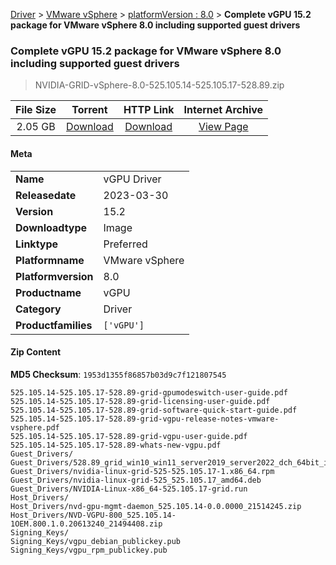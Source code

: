 
[Driver](/README.md)  >  [VMware vSphere](/index/Driver/VMware_vSphere.md)  >  [platformVersion : 8.0](/index/Driver/VMware_vSphere/8.0.md)  >  **Complete vGPU 15.2 package for VMware vSphere 8.0 including supported guest drivers**


###    Complete vGPU 15.2 package for VMware vSphere 8.0 including supported guest drivers

> NVIDIA-GRID-vSphere-8.0-525.105.14-525.105.17-528.89.zip   


| **File Size** | **Torrent**  | **HTTP Link** | **Internet Archive** |
|:-------------:|:------------:|:-------------:|:--------------------:|
| 2.05 GB |  [Download](https://archive.org/download/nvgpu_NVIDIA-GRID-vSphere-8.0-525.105.14-525.105.17-528.89.zip/nvgpu_NVIDIA-GRID-vSphere-8.0-525.105.14-525.105.17-528.89.zip_archive.torrent)       | [Download](https://archive.org/compress/nvgpu_NVIDIA-GRID-vSphere-8.0-525.105.14-525.105.17-528.89.zip) | [View Page](https://archive.org/details/nvgpu_NVIDIA-GRID-vSphere-8.0-525.105.14-525.105.17-528.89.zip)       |

#### Meta

<table>
<tr><td><strong>Name</strong></td><td>vGPU Driver</td></tr>
<tr><td><strong>Releasedate</strong></td><td>2023-03-30</td></tr>
<tr><td><strong>Version</strong></td><td>15.2</td></tr>
<tr><td><strong>Downloadtype</strong></td><td>Image</td></tr>
<tr><td><strong>Linktype</strong></td><td>Preferred</td></tr>
<tr><td><strong>Platformname</strong></td><td>VMware vSphere</td></tr>
<tr><td><strong>Platformversion</strong></td><td>8.0</td></tr>
<tr><td><strong>Productname</strong></td><td>vGPU</td></tr>
<tr><td><strong>Category</strong></td><td>Driver</td></tr>
<tr><td><strong>Productfamilies</strong></td><td><code>['vGPU']</code></td></tr>
</table>

#### Zip Content

**MD5 Checksum**: `1953d1355f86857b03d9c7f121807545`

```text
525.105.14-525.105.17-528.89-grid-gpumodeswitch-user-guide.pdf
525.105.14-525.105.17-528.89-grid-licensing-user-guide.pdf
525.105.14-525.105.17-528.89-grid-software-quick-start-guide.pdf
525.105.14-525.105.17-528.89-grid-vgpu-release-notes-vmware-vsphere.pdf
525.105.14-525.105.17-528.89-grid-vgpu-user-guide.pdf
525.105.14-525.105.17-528.89-whats-new-vgpu.pdf
Guest_Drivers/
Guest_Drivers/528.89_grid_win10_win11_server2019_server2022_dch_64bit_international.exe
Guest_Drivers/nvidia-linux-grid-525-525.105.17-1.x86_64.rpm
Guest_Drivers/nvidia-linux-grid-525_525.105.17_amd64.deb
Guest_Drivers/NVIDIA-Linux-x86_64-525.105.17-grid.run
Host_Drivers/
Host_Drivers/nvd-gpu-mgmt-daemon_525.105.14-0.0.0000_21514245.zip
Host_Drivers/NVD-VGPU-800_525.105.14-1OEM.800.1.0.20613240_21494408.zip
Signing_Keys/
Signing_Keys/vgpu_debian_publickey.pub
Signing_Keys/vgpu_rpm_publickey.pub
```